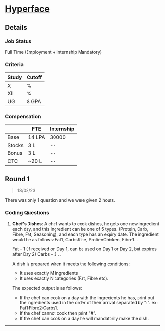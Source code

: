 # [Hyperface](https://www.hyperface.co/)

## Details

### Job Status

Full Time (Employment + Internship Mandatory)

### Criteria

|Study|Cutoff|
|-----|------|
|X|%|
|XII|%|
|UG|8 GPA|

[comment]: # (Any other details go under this. This is a comment)

### Compensation

||FTE|Internship|
|--|-----|------|
|Base|14 LPA|30000|
|Stocks|3 L|--|
|Bonus|3 L|--|
|CTC|~20 L|--|

[comment]: # (Details about the rounds go under this comment.)

## Round 1

> 18/08/23

[comment]: # (Summary of the sections and experience below this comment.)

There was only 1 question and we were given 2 hours.

### Coding Questions

1. **Chef's Dishes**: A chef wants to cook dishes, he gets one new ingredient each day, and this ingredient can be one of 5 types. (Protein, Carb, Fibre, Fat, Seasoning), and each type has an expiry date.
The ingredient would be as follows: Fat1, CarbsRice, ProtienChicken, Fibre1...

    Fat - 1 (If received on Day 1, can be used on Day 1 or Day 2, but expires after Day 2)
    Carbs - 3
    .
    .

    A dish is prepared when it meets the following conditions:
    - It uses exactly M ingredients
    - It uses exactly N categories (Fat, Fibre etc).

    The expected output is as follows:
    - If the chef can cook on a day with the ingredients he has, print out the ingredients used in the order of their arrival separated by ":".
    ex: Fat1:Fibre2:Carbs1.
    - If the chef cannot cook then print "#".
    - If the chef can cook on a day he will mandatorily make the dish.

[comment]: # (Add any resources or links or code to this question under this comment.)

---
